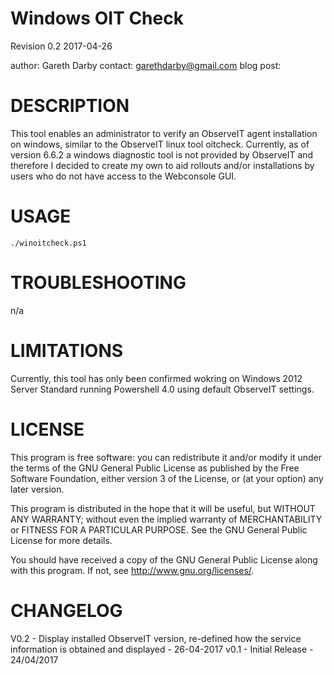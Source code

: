 Windows OIT Check
=================
Revision 0.2 2017-04-26

author: Gareth Darby
contact: garethdarby@gmail.com
blog post: 

DESCRIPTION
===========
This tool enables an administrator to verify an ObserveIT agent installation on windows, similar to the ObserveIT linux tool oitcheck.  Currently, as of version 6.6.2 a windows diagnostic tool is not provided by ObserveIT and therefore I decided to create my own to aid rollouts and/or installations by users who do not have access to the Webconsole GUI.

USAGE
=====
``` 
./winoitcheck.ps1
```

TROUBLESHOOTING
===============
n/a

LIMITATIONS
===========

Currently, this tool has only been confirmed wokring on Windows 2012 Server Standard running Powershell 4.0 using default ObserveIT settings.
 

LICENSE
=======

 This program is free software: you can redistribute it and/or modify
 it under the terms of the GNU General Public License as published by
 the Free Software Foundation, either version 3 of the License, or
 (at your option) any later version.

 This program is distributed in the hope that it will be useful,
 but WITHOUT ANY WARRANTY; without even the implied warranty of
 MERCHANTABILITY or FITNESS FOR A PARTICULAR PURPOSE.  See the
 GNU General Public License for more details.

 You should have received a copy of the GNU General Public License
 along with this program.  If not, see <http://www.gnu.org/licenses/>.   

CHANGELOG
=========
V0.2 - Display installed ObserveIT version, re-defined how the service information is obtained and displayed - 26-04-2017
v0.1 - Initial Release - 24/04/2017
